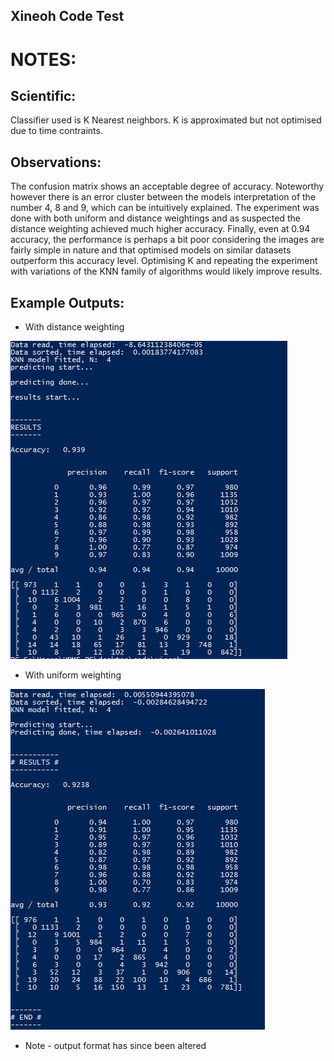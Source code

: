 ## Xineoh Code Test

# NOTES:

Scientific:
----------
Classifier used is K Nearest neighbors.
K is approximated but not optimised due to time contraints.

Observations:
------------
The confusion matrix shows an acceptable degree of accuracy. Noteworthy however there is an error cluster between the
models interpretation of the number 4, 8 and 9, which can be intuitively explained.
The experiment was done with both uniform and distance weightings and as suspected the distance weighting achieved
much higher accuracy.
Finally, even at 0.94 accuracy, the performance is perhaps a bit poor considering the images are fairly simple in nature
and that optimised models on similar datasets outperform this accuracy level. Optimising K and repeating the experiment
with variations of the KNN family of algorithms would likely improve results.

Example Outputs:
----------------

- With distance weighting


![alt tag](https://github.com/daniestrijdom/xineoh/blob/master/result1.PNG)

- With uniform weighting

![alt tag](https://github.com/daniestrijdom/xineoh/blob/master/result2.PNG)

* Note - output format has since been altered
